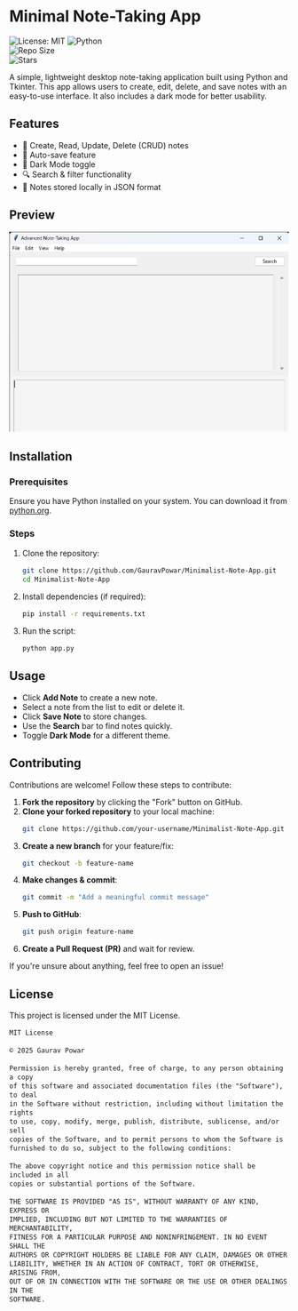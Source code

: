 # Minimal Note-Taking App  

![License: MIT](https://img.shields.io/badge/License-MIT-yellow.svg)
![Python](https://img.shields.io/badge/Python-3.x-blue)  
![Repo Size](https://img.shields.io/github/repo-size/GauravPowar/Minimal_Note_Taking_App)  
![Stars](https://img.shields.io/github/stars/GauravPowar/Minimal_Note_Taking_App?style=social)  

A simple, lightweight desktop note-taking application built using Python and Tkinter. This app allows users to create, edit, delete, and save notes with an easy-to-use interface. It also includes a dark mode for better usability.  

## **Features**  
- 📝 Create, Read, Update, Delete (CRUD) notes  
- 💾 Auto-save feature  
- 🌙 Dark Mode toggle  
- 🔍 Search & filter functionality  
- 📂 Notes stored locally in JSON format  

## **Preview**  
![Minimalist Note-Taking App](https://github.com/GauravPowar/Minimal_Note_Taking_App/blob/main/assets/screenshot_1.png)  

## **Installation**  

### **Prerequisites**  
Ensure you have Python installed on your system. You can download it from [python.org](https://www.python.org/downloads/).  

### **Steps**  
1. Clone the repository:  
   ```sh
   git clone https://github.com/GauravPowar/Minimalist-Note-App.git  
   cd Minimalist-Note-App  
   ```
2. Install dependencies (if required):  
   ```sh
   pip install -r requirements.txt  
   ```
3. Run the script:  
   ```sh
   python app.py  
   ```

## **Usage**  
- Click **Add Note** to create a new note.  
- Select a note from the list to edit or delete it.  
- Click **Save Note** to store changes.  
- Use the **Search** bar to find notes quickly.  
- Toggle **Dark Mode** for a different theme.  

## **Contributing**  
Contributions are welcome! Follow these steps to contribute:  

1. **Fork the repository** by clicking the "Fork" button on GitHub.  
2. **Clone your forked repository** to your local machine:  
   ```sh
   git clone https://github.com/your-username/Minimalist-Note-App.git  
   ```
3. **Create a new branch** for your feature/fix:  
   ```sh
   git checkout -b feature-name  
   ```
4. **Make changes & commit**:  
   ```sh
   git commit -m "Add a meaningful commit message"  
   ```
5. **Push to GitHub**:  
   ```sh
   git push origin feature-name  
   ```
6. **Create a Pull Request (PR)** and wait for review.  

If you're unsure about anything, feel free to open an issue!  

## **License**  

This project is licensed under the MIT License.  


```
MIT License  

© 2025 Gaurav Powar  

Permission is hereby granted, free of charge, to any person obtaining a copy  
of this software and associated documentation files (the "Software"), to deal  
in the Software without restriction, including without limitation the rights  
to use, copy, modify, merge, publish, distribute, sublicense, and/or sell  
copies of the Software, and to permit persons to whom the Software is  
furnished to do so, subject to the following conditions:  

The above copyright notice and this permission notice shall be included in all  
copies or substantial portions of the Software.  

THE SOFTWARE IS PROVIDED "AS IS", WITHOUT WARRANTY OF ANY KIND, EXPRESS OR  
IMPLIED, INCLUDING BUT NOT LIMITED TO THE WARRANTIES OF MERCHANTABILITY,  
FITNESS FOR A PARTICULAR PURPOSE AND NONINFRINGEMENT. IN NO EVENT SHALL THE  
AUTHORS OR COPYRIGHT HOLDERS BE LIABLE FOR ANY CLAIM, DAMAGES OR OTHER  
LIABILITY, WHETHER IN AN ACTION OF CONTRACT, TORT OR OTHERWISE, ARISING FROM,  
OUT OF OR IN CONNECTION WITH THE SOFTWARE OR THE USE OR OTHER DEALINGS IN THE  
SOFTWARE.  
```
